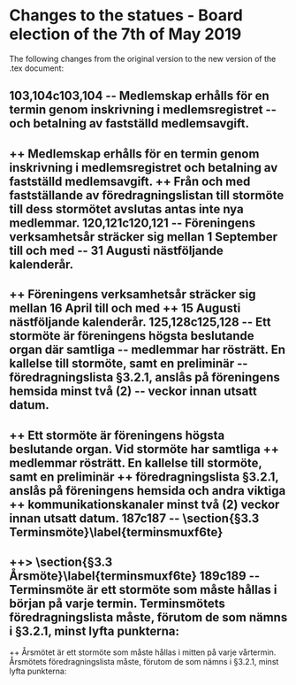 # Changes to the statues - Board election of the 7th of May 2019

The following changes from the original version to the new version of the .tex document:

103,104c103,104
-- Medlemskap erhålls för en termin genom inskrivning i medlemsregistret
-- och betalning av fastställd medlemsavgift.
-------------
++ Medlemskap erhålls för en termin genom inskrivning i medlemsregistret och betalning av fastställd medlemsavgift.
++ Från och med fastställande av föredragningslistan till stormöte till dess stormötet avslutas antas inte nya medlemmar. 
120,121c120,121
-- Föreningens verksamhetsår sträcker sig mellan 1 September till och med
-- 31 Augusti nästföljande kalenderår.
-------------
++ Föreningens verksamhetsår sträcker sig mellan 16 April till och med
++ 15 Augusti nästföljande kalenderår.
125,128c125,128
-- Ett stormöte är föreningens högsta beslutande organ där samtliga
-- medlemmar har rösträtt. En kallelse till stormöte, samt en preliminär
-- föredragningslista §3.2.1, anslås på föreningens hemsida minst två (2)
-- veckor innan utsatt datum.
-------------
++ Ett stormöte är föreningens högsta beslutande organ. Vid stormöte har samtliga
++ medlemmar rösträtt. En kallelse till stormöte, samt en preliminär
++ föredragningslista §3.2.1, anslås på föreningens hemsida och andra viktiga 
++ kommunikationskanaler minst två (2) veckor innan utsatt datum.
187c187
-- \section{§3.3 Terminsmöte}\label{terminsmuxf6te}
-------------
++> \section{§3.3 Årsmöte}\label{terminsmuxf6te}
189c189
-- Terminsmöte är ett stormöte som måste hållas i början på varje termin. Terminsmötets föredragningslista måste, förutom de som nämns i §3.2.1, minst lyfta punkterna:
-------------
++ Årsmötet är ett stormöte som måste hållas i mitten på varje vårtermin. Årsmötets föredragningslista måste, förutom de som nämns i §3.2.1, minst lyfta punkterna:
